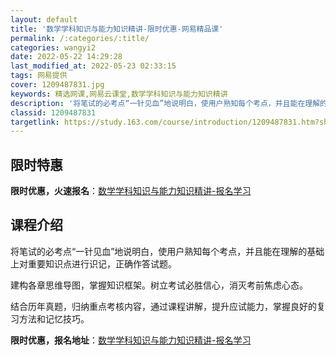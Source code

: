 ```yaml
---
layout: default
title: '数学学科知识与能力知识精讲-限时优惠-网易精品课'
permalink: /:categories/:title/
categories: wangyi2
date: 2022-05-22 14:29:28
last_modified_at: 2022-05-23 02:33:15
tags: 网易提供
cover: 1209487831.jpg
keywords: 精选网课,网易云课堂,数学学科知识与能力知识精讲
description: '将笔试的必考点“一针见血”地说明白，使用户熟知每个考点，并且能在理解的基础上对重要知识点进行识记，正确作答试题。建构各章'
classid: 1209487831
targetlink: https://study.163.com/course/introduction/1209487831.htm?share=1&shareId=1025206652&utm_campaign=share&utm_medium=iphoneShare&utm_source=&utm_u=1025206652
---
```


## 限时特惠

**限时优惠，火速报名**：[数学学科知识与能力知识精讲-报名学习](https://study.163.com/course/introduction/1209487831.htm?share=1&shareId=1025206652&utm_campaign=share&utm_medium=iphoneShare&utm_source=&utm_u=1025206652)

## 课程介绍

将笔试的必考点“一针见血”地说明白，使用户熟知每个考点，并且能在理解的基础上对重要知识点进行识记，正确作答试题。

建构各章思维导图，掌握知识框架。树立考试必胜信心，消灭考前焦虑心态。

结合历年真题，归纳重点考核内容，通过课程讲解，提升应试能力，掌握良好的复习方法和记忆技巧。

**限时优惠，报名地址**：[数学学科知识与能力知识精讲-报名学习](https://study.163.com/course/introduction/1209487831.htm?share=1&shareId=1025206652&utm_campaign=share&utm_medium=iphoneShare&utm_source=&utm_u=1025206652)

